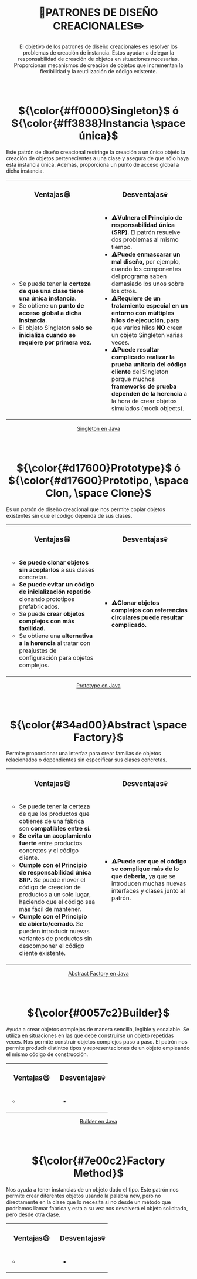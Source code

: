 <h1 align="center">📎PATRONES DE DISEÑO CREACIONALES✏️</h1>
<p align="center">El objetivo de los patrones de diseño creacionales es resolver los problemas de creación de instancia. Estos ayudan a delegar la responsabilidad de creación de objetos en situaciones necesarias. Proporcionan mecanismos de creación de objetos que incrementan la flexibilidad y la reutilización de código existente.</p>


<h3 align="center">‎ </h3>

<h1 align="center">${\color{#ff0000}Singleton}$ ó ${\color{#ff3838}Instancia \space única}$</h1>
<p>Este patrón de diseño creacional restringe la creación a un único objeto la creación de objetos pertenecientes a una clase y asegura de que sólo haya esta instancia única. Además, proporciona un punto de acceso global a dicha instancia.</p>
<table align="center">
  <tr>
    <td width="50%"><h3 align="center">Ventajas😄</h3></td>
    <td width="50%"><h3 align="center">Desventajas💀</h3></td>
  </tr>
  <tr>
    <td>
      <ul type="circle">
        <li>Se puede tener la <b>certeza de que una clase tiene una única instancia.</b></li>
        <li>Se obtiene un <b>punto de acceso global a dicha instancia.</b></li>
        <li>El objeto Singleton <b>solo se inicializa cuando se requiere por primera vez.</b></li>
      </ul>
    </td>
    <td>
      <ul type="square">
        <li><b>⚠️Vulnera el Principio de responsabilidad única (SRP).</b> El patrón resuelve dos problemas al mismo tiempo.</li>
        <li><b>⚠️Puede enmascarar un mal diseño,</b> por ejemplo, cuando los componentes del programa saben demasiado los unos sobre los otros.</li>
        <li><b>⚠️Requiere de un tratamiento especial en un entorno con múltiples hilos de ejecución,</b> para que varios hilos <b>NO</b> creen un objeto Singleton varias veces.</li>
        <li><b>⚠️Puede resultar complicado realizar la prueba unitaria del código cliente</b> del Singleton porque muchos <b>frameworks de prueba dependen de la herencia</b> a la hora de crear objetos simulados (mock objects). </li>
      </ul>
    </td>
  </tr>
</table>
<p align="center">
  <a href="https://refactoring.guru/es/design-patterns/singleton/java/example">Singleton en Java</a>
</p>


<h3 align="center">‎ </h3>

<h1 align="center">${\color{#d17600}Prototype}$ ó ${\color{#d17600}Prototipo, \space Clon, \space Clone}$</h1>
<p>Es un patrón de diseño creacional que nos permite copiar objetos existentes sin que el código dependa de sus clases.</p>
<table align="center">
  <tr>
    <td width="50%"><h3 align="center">Ventajas😁</h3></td>
    <td width="50%"><h3 align="center">Desventajas💀</h3></td>
  </tr>
  <tr>
    <td>
      <ul type="circle">
        <li><b>Se puede clonar objetos sin acoplarlos</b> a sus clases concretas.</li>
        <li><b>Se puede evitar un código de inicialización repetido</b> clonando prototipos prefabricados.</li>
        <li>Se puede <b>crear objetos complejos con más facilidad.</b></li>
        <li>Se obtiene una <b>alternativa a la herencia</b> al tratar con preajustes de configuración para objetos complejos.</li>
      </ul>
    </td>
    <td>
      <ul type="square">
        <li><b>⚠️Clonar objetos complejos con referencias circulares puede resultar complicado.</b></li>
      </ul>
    </td>
  </tr>
</table>
<p align="center">
  <a href="https://refactoring.guru/es/design-patterns/prototype/java/example">Prototype en Java</a>
</p>


<h3 align="center">‎ </h3>

<h1 align="center">${\color{#34ad00}Abstract \space Factory}$</h1>
<p>Permite proporcionar una interfaz para crear familias de objetos relacionados o dependientes sin especificar sus clases concretas.</p>
<table align="center">
  <tr>
    <td width="50%"><h3 align="center">Ventajas😄</h3></td>
    <td width="50%"><h3 align="center">Desventajas💀</h3></td>
  </tr>
  <tr>
    <td>
      <ul type="circle">
        <li>Se puede tener la certeza de que los productos que obtienes de una fábrica son <b>compatibles entre sí.</b></li>
        <li><b>Se evita un acoplamiento fuerte</b> entre productos concretos y el código cliente.</li>
        <li><b>Cumple con el Principio de responsabilidad única SRP.</b> Se puede mover el código de creación de productos a un solo lugar, haciendo que el código sea más fácil de mantener.</li>
        <li><b>Cumple con el Principio de abierto/cerrado.</b> Se pueden introducir nuevas variantes de productos sin descomponer el código cliente existente.</li>
      </ul>
    </td>
    <td>
      <ul type="square">
        <li><b>⚠️Puede ser que el código se complique más de lo que debería,</b> ya que se introducen muchas nuevas interfaces y clases junto al patrón.</li>
      </ul>
    </td>
  </tr>
</table>
<p align="center">
  <a href="https://refactoring.guru/es/design-patterns/abstract-factory/java/example">Abstract Factory en Java</a>
</p>


<h3 align="center">‎ </h3>

<h1 align="center">${\color{#0057c2}Builder}$</h1>
<p>Ayuda a crear objetos complejos de manera sencilla, legible y escalable. Se utiliza en situaciones en las que debe construirse un objeto repetidas veces. Nos permite construir objetos complejos paso a paso. El patrón nos permite producir distintos tipos y representaciones de un objeto empleando el mismo código de construcción.</p>
<table align="center">
  <tr>
    <td width="50%"><h3 align="center">Ventajas😄</h3></td>
    <td width="50%"><h3 align="center">Desventajas💀</h3></td>
  </tr>
  <tr>
    <td>
      <ul type="circle">
        <li></li>
      </ul>
    </td>
    <td>
      <ul type="square">
        <li></li>
      </ul>
    </td>
  </tr>
</table>
<p align="center">
  <a href="">Builder en Java</a>
</p>


<h3 align="center">‎ </h3>

<h1 align="center">${\color{#7e00c2}Factory Method}$</h1>
<p>Nos ayuda a tener instancias de un objeto dado el tipo. Este patrón nos permite crear diferentes objetos usando la palabra new, pero no directamente en la clase que lo necesita si no desde un método que podríamos llamar fabrica y esta a su vez nos devolverá el objeto solicitado, pero desde otra clase.</p>
<table align="center">
  <tr>
    <td width="50%"><h3 align="center">Ventajas😄</h3></td>
    <td width="50%"><h3 align="center">Desventajas💀</h3></td>
  </tr>
  <tr>
    <td>
      <ul type="circle">
        <li></li>
      </ul>
    </td>
    <td>
      <ul type="square">
        <li></li>
      </ul>
    </td>
  </tr>
</table>
